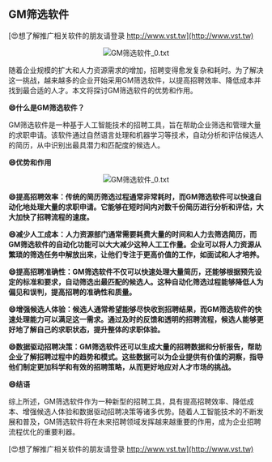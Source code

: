 ## **GM筛选软件**

[😍想了解推广相关软件的朋友请登录 http://www.vst.tw](http://www.vst.tw)

 <center><img src="https://vst.tw/MP4/tuiguang/png/5.png" alt="GM筛选软件_0.txt"></center>

随着企业规模的扩大和人力资源需求的增加，招聘变得愈发复杂和耗时。为了解决这一挑战，越来越多的企业开始采用GM筛选软件，以提高招聘效率、降低成本并找到最合适的人才。本文将探讨GM筛选软件的优势和作用。

**😄什么是GM筛选软件？**

GM筛选软件是一种基于人工智能技术的招聘工具，旨在帮助企业筛选和管理大量的求职申请。该软件通过自然语言处理和机器学习等技术，自动分析和评估候选人的简历，从中识别出最具潜力和匹配度的候选人。

**😄优势和作用**

 <center><img src="https://vst.tw/MP4/tuiguang/png/4.png" alt="GM筛选软件_0.txt"></center>

**😄提高招聘效率：传统的简历筛选过程通常非常耗时，而GM筛选软件可以快速自动化地处理大量的求职申请。它能够在短时间内对数千份简历进行分析和评估，大大加快了招聘流程的速度。**

**😄减少人工成本：人力资源部门通常需要耗费大量的时间和人力去筛选简历，而GM筛选软件的自动化功能可以大大减少这种人工工作量。企业可以将人力资源从繁琐的筛选任务中解放出来，让他们专注于更高价值的工作，如面试和人才培养。**

**😄提高招聘准确性：GM筛选软件不仅可以快速处理大量简历，还能够根据预先设定的标准和要求，自动筛选出最匹配的候选人。这种自动化筛选过程能够降低人为偏见和误判，提高招聘的准确性和质量。**

**😄增强候选人体验：候选人通常希望能够尽快收到招聘结果，而GM筛选软件的快速处理能力可以满足这一需求。通过及时的反馈和透明的招聘流程，候选人能够更好地了解自己的求职状态，提升整体的求职体验。**

**😄数据驱动招聘决策：GM筛选软件还可以生成大量的招聘数据和分析报告，帮助企业了解招聘过程中的趋势和模式。这些数据可以为企业提供有价值的洞察，指导他们制定更加科学和有效的招聘策略，从而更好地应对人才市场的挑战。**

**😄结语**

综上所述，GM筛选软件作为一种新型的招聘工具，具有提高招聘效率、降低成本、增强候选人体验和数据驱动招聘决策等诸多优势。随着人工智能技术的不断发展和普及，GM筛选软件将在未来招聘领域发挥越来越重要的作用，成为企业招聘流程优化的重要利器。

[😍想了解推广相关软件的朋友请登录 http://www.vst.tw](http://www.vst.tw)



